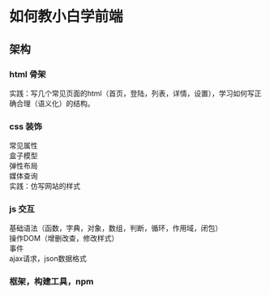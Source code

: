 # 如何教小白学前端

## 架构

### html 骨架
实践：写几个常见页面的html（首页，登陆，列表，详情，设置），学习如何写正确合理（语义化）的结构。

### css 装饰
常见属性  
盒子模型  
弹性布局  
媒体查询  
实践：仿写网站的样式  

### js 交互
基础语法（函数，字典，对象，数组，判断，循环，作用域，闭包）  
操作DOM（增删改查，修改样式）  
事件  
ajax请求，json数据格式  

### 框架，构建工具，npm
